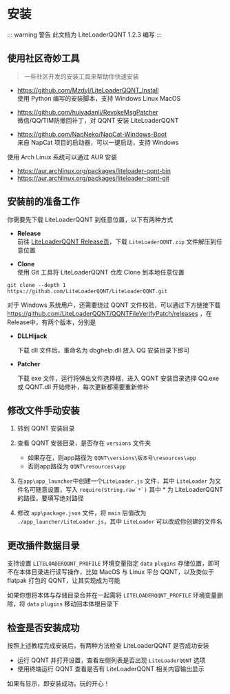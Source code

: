 # 安装

::: warning 警告
此文档为 LiteLoaderQQNT 1.2.3 编写
:::

## 使用社区奇妙工具

> 一些社区开发的安装工具来帮助你快速安装

- <https://github.com/Mzdyl/LiteLoaderQQNT_Install>  
使用 Python 编写的安装脚本，支持 Windows Linux MacOS

- <https://github.com/huiyadanli/RevokeMsgPatcher>  
微信/QQ/TIM防撤回补丁，对 QQNT 安装 LiteLoaderQQNT

- <https://github.com/NapNeko/NapCat-Windows-Boot>  
来自 NapCat 项目的启动器，可以一键启动，支持 Windows

使用 Arch Linux 系统可以通过 AUR 安装

- <https://aur.archlinux.org/packages/liteloader-qqnt-bin>
- <https://aur.archlinux.org/packages/liteloader-qqnt-git>

## 安装前的准备工作

你需要先下载 LiteLoaderQQNT 到任意位置，以下有两种方式

- **Release**  
前往 [LiteLoaderQQNT Release页](https://github.com/LiteLoaderQQNT/LiteLoaderQQNT/releases/latest)，下载 `LiteLoaderQQNT.zip` 文件解压到任意位置

- **Clone**  
使用 Git 工具将 LiteLoaderQQNT 仓库 Clone 到本地任意位置

``` shell
git clone --depth 1 https://github.com/LiteLoaderQQNT/LiteLoaderQQNT.git
```

对于 Windows 系统用户，还需要绕过 QQNT 文件校验，可以通过下方链接下载
<https://github.com/LiteLoaderQQNT/QQNTFileVerifyPatch/releases>
，在Release中，有两个版本，分别是

- **DLLHijack**

  下载 dll 文件后，重命名为 dbghelp.dll 放入 QQ 安装目录下即可

- **Patcher**

  下载 exe 文件，运行将弹出文件选择框，进入 QQNT 安装目录选择 QQ.exe 或 QQNT.dll 开始修补，每次更新都需要重新修补

## 修改文件手动安装

1. 转到 QQNT 安装目录

2. 查看 QQNT 安装目录，是否存在 `versions` 文件夹
   - 如果存在，则app路径为 `QQNT\versions\版本号\resources\app`
   - 否则app路径为 `QQNT\resources\app`

3. 在`app\app_launcher`中创建一个`LiteLoader.js` 文件，其中 `LiteLoader` 为文件名可随意设置，写入 ``require(String.raw`*`)`` 其中 \* 为 LiteLoaderQQNT 的路径，要填写绝对路径

4. 修改 `app\package.json` 文件，将 `main` 后值改为 `./app_launcher/LiteLoader.js`，其中 `LiteLoader` 可以改成你创建的文件名

## 更改插件数据目录

支持设置 `LITELOADERQQNT_PROFILE` 环境变量指定 `data` `plugins` 存储位置，即可不在本体目录进行读写操作，比如 MacOS 与 Linux 平台 QQNT，以及类似于 flatpak 打包的 QQNT，让其实现成为可能  

如果你想将本体与存储目录合并在一起需将 `LITELOADERQQNT_PROFILE` 环境变量删除，将 `data` `plugins` 移动回本体根目录下

## 检查是否安装成功

按照上述教程完成安装后，有两种方法检查 LiteLoaderQQNT 是否成功安装

- 运行 QQNT 并打开设置，查看左侧列表是否出现 `LiteLoaderQQNT` 选项
- 使用终端运行 QQNT 查看是否有 LiteLoaderQQNT 相关内容输出显示

如果有显示，即安装成功，玩的开心！
